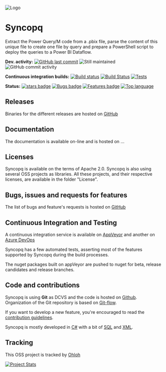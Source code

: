 ![Logo](https://github.com/Seddryck/syncopq/raw/gh-pages/img/logo-2x.png)

# Syncopq #
 
Extract the Power Query/M code from a .pbix file, parse the content of this unique file to create one file by query and prepare a PowerShell script to deploy the queries to a Power BI Dataflow.

**Dev. activity:** [![GitHub last commit](https://img.shields.io/github/last-commit/Seddryck/syncopq.svg)](https://github.com/Seddryck/Syncopq/releases/latest)
![Still maintained](https://img.shields.io/maintenance/yes/2020.svg)
![GitHub commit activity](https://img.shields.io/github/commit-activity/y/Seddryck/Syncopq)

**Continuous integration builds:** [![Build status](https://ci.appveyor.com/api/projects/status/l3q514ncgmd262op?svg=true)](https://ci.appveyor.com/project/Seddryck/syncopq)
[![Build Status](https://seddryck.visualstudio.com/Syncopq/_apis/build/status/Syncopq-CI?branchName=develop)](https://seddryck.visualstudio.com/Syncopq/_apis/build/status/Syncopq-CI?branchName=develop)
[![Tests](https://img.shields.io/appveyor/tests/seddryck/syncopq.svg)](https://ci.appveyor.com/project/Seddryck/syncopq/build/tests)

**Status:** [![stars badge](https://img.shields.io/github/stars/Seddryck/Syncopq.svg)](https://github.com/Seddryck/Syncopq/stargazers)
[![Bugs badge](https://img.shields.io/github/issues/Seddryck/Syncopq/bug.svg?color=red&label=Bugs)](https://github.com/Seddryck/Syncopq/issues?utf8=%E2%9C%93&q=is:issue+is:open+label:bug+)
[![Features badge](https://img.shields.io/github/issues/seddryck/syncopq/feature-request.svg?color=purple&label=Feature%20requests)](https://github.com/Seddryck/Syncopq/issues?utf8=%E2%9C%93&q=is:issue+is:open+label:feature-request+)
[![Top language](https://img.shields.io/github/languages/top/seddryck/syncopq.svg)](https://github.com/Seddryck/Syncopq/search?l=C%23)

## Releases ##
Binaries for the different releases are hosted on [GitHub](https://github.com/Seddryck/Syncopq/releases)

## Documentation ##
The documentation is available on-line and is hosted on ...

## Licenses ##
Syncopq is available on the terms of Apache 2.0. Syncopq is also using several OSS projects as libraries. All these projects, and their respective licenses, are available in the folder "License". 

## Bugs, issues and requests for features ##
The list of bugs and feature's requests is hosted on [GitHub](https://github.com/Seddryck/Syncopq/issues)

## Continuous Integration and Testing ##
A continuous integration service is available on [AppVeyor](https://ci.appveyor.com/project/Seddryck/syncopq) and another on [Azure DevOps](https://seddryck.visualstudio.com/Syncopq/_build)

Syncopq has a few automated tests, asserting most of the features supported by Syncopq during the build processes.

The nuget packages built on appVeyor are pushed to nuget for beta, release candidates and release branches.

## Code and contributions ##
Syncopq is using **Git** as DCVS and the code is hosted on [Github](https://github.com/Seddryck/Syncopq). Organization of the Git repository is based on [Git-flow](https://danielkummer.github.io/git-flow-cheatsheet/). 

If you want to develop a new feature, you're encouraged to read the [contribution guidelines](https://github.com/Seddryck/Syncopq/blob/develop/contributing.md).

Syncopq is mostly developed in [C#](https://github.com/Seddryck/Syncopq/search?l=c%23) with a bit of [SQL](https://github.com/Seddryck/Syncopq/search?l=sql) and [XML](https://github.com/Seddryck/Syncopq/search?l=xml).

## Tracking ##
This OSS project is tracked by [Ohloh](http://www.ohloh.net/p/Syncopq)

[![Project Stats](https://www.openhub.net/p/syncopq/widgets/project_thin_badge.gif)](https://www.openhub.net/p/syncopq)
